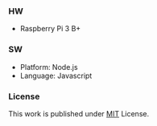 ### HW
- Raspberry Pi 3 B+

### SW
- Platform: Node.js
- Language: Javascript

### License
This work is published under [MIT](https://github.com/da-nyee/embedded_system_programming/blob/master/LICENSE) License.